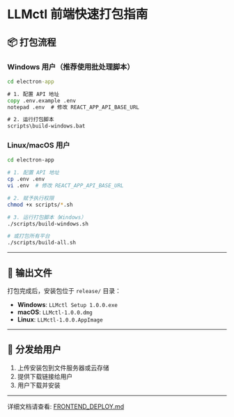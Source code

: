 # LLMctl 前端快速打包指南

## 📦 打包流程

### Windows 用户（推荐使用批处理脚本）

```cmd
cd electron-app

# 1. 配置 API 地址
copy .env.example .env
notepad .env  # 修改 REACT_APP_API_BASE_URL

# 2. 运行打包脚本
scripts\build-windows.bat
```

### Linux/macOS 用户

```bash
cd electron-app

# 1. 配置 API 地址
cp .env .env
vi .env  # 修改 REACT_APP_API_BASE_URL

# 2. 赋予执行权限
chmod +x scripts/*.sh

# 3. 运行打包脚本（Windows）
./scripts/build-windows.sh

# 或打包所有平台
./scripts/build-all.sh
```

---

## 📂 输出文件

打包完成后，安装包位于 `release/` 目录：

- **Windows**: `LLMctl Setup 1.0.0.exe`
- **macOS**: `LLMctl-1.0.0.dmg`
- **Linux**: `LLMctl-1.0.0.AppImage`

---

## 🚀 分发给用户

1. 上传安装包到文件服务器或云存储
2. 提供下载链接给用户
3. 用户下载并安装

---

详细文档请查看: [FRONTEND_DEPLOY.md](../deploy/FRONTEND_DEPLOY.md)

